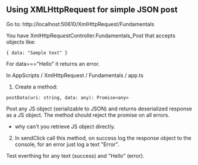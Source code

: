 ﻿Using XMLHttpRequest for simple JSON post
---

Go to:
http://localhost:50610/XmlHttpRequest/Fundamentals

You have XmlHttpRequestController.Fundamentals_Post that accepts objects like:
```
{ data: "Sample text" }
```
For data==="Hello" it returns an error.

In AppScripts / XmlHttpRequest / Fundamentals / app.ts

1. Create a method:
```
postData(uri: string, data: any): Promise<any>
```
Post any JS object (serializable to JSON) and returns deserialized response as a JS object.
The method should reject the promise on all errors.
- why can't you retrieve JS object directly.

2. In sendClick call this method, on success log the response object to the console, for an error just log a text "Error".

Test everthing for any text (success) and "Hello" (error).


